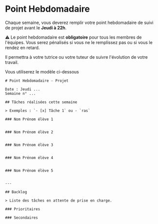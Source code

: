 # Point Hebdomadaire


Chaque semaine, vous deverez remplir votre point hebdomadaire de suivi de projet avant le **Jeudi à 22h**.

:warning: Le point hebdomadaire est **obligatoire** pour tous les membres de l'équipes. Vous serez pénalisés si vous ne le remplissez pas ou si vous le rendez en retard.

Il permettra à votre tutrice ou votre tuteur de suivre l'évolution de votre travail. 


Vous utiliserez le modèle ci-dessous


```
# Point Hebdomadaire - Projet

Date : Jeudi ...
Semaine n° ...

## Tâches réalisées cette semaine

> Exemples : `- [x] Tâche 1` ou - `ras`

### Nom Prénom élève 1


### Nom Prénom élève 2


### Nom Prénom élève 3


### Nom Prénom élève 4


### Nom Prénom élève 5


---

## Backlog

> Liste des tâches en attente de prise en charge.

### Prioritaires

### Secondaires
```